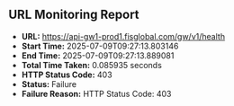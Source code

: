 ## URL Monitoring Report

- **URL:** https://api-gw1-prod1.fisglobal.com/gw/v1/health
- **Start Time:** 2025-07-09T09:27:13.803146
- **End Time:** 2025-07-09T09:27:13.889081
- **Total Time Taken:** 0.085935 seconds
- **HTTP Status Code:** 403
- **Status:** Failure
- **Failure Reason:** HTTP Status Code: 403
